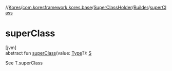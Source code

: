 //[Kores](../../../../index.md)/[com.koresframework.kores.base](../../index.md)/[SuperClassHolder](../index.md)/[Builder](index.md)/[superClass](super-class.md)

# superClass

[jvm]\
abstract fun [superClass](super-class.md)(value: [Type](https://docs.oracle.com/javase/8/docs/api/java/lang/reflect/Type.html)?): [S](index.md)

See T.superClass
